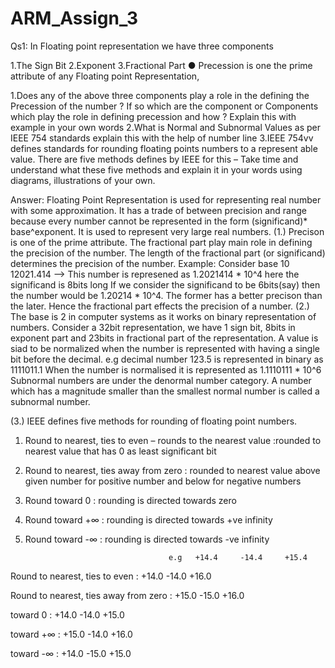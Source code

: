 # ARM_Assign_3
Qs1: In Floating point representation we have three components

1.The Sign Bit
2.Exponent
3.Fractional Part
●
Precession is one the prime attribute of any Floating point Representation, 

1.Does any of the above three components play a role in the defining the Precession of the number ? If so which are the component or Components  which play the  role in defining precession  and how ? Explain this with example in your own words
2.What is Normal and Subnormal  Values as per IEEE 754  standards  explain this  with the  help of number line
3.IEEE 754vv defines standards for rounding floating points numbers to a represent able value. There are five methods defines by IEEE for this – Take time and  understand what these five methods and explain it in your words using diagrams, illustrations of your own.

Answer:
Floating Point Representation is used for representing real number with some approximation. It has a trade of between precision and range because every number cannot be represented in the form (significand)* base^exponent. It is used to represent very large real numbers.
(1.)
Precison is one of the prime attribute. The fractional part play main role in defining the precision of the number. The length of the fractional part (or significand) determines the precision of the number.
Example: Consider base 10
12021.414 --> This number is represened as 1.2021414 * 10^4 here the significand is 8bits long
If we consider the significand to be 6bits(say) then the number would be 1.20214 * 10^4. The former has a better precison than the later.
Hence the fractional part effects the precision of a number.
(2.)
The base is 2 in computer systems as it works on binary representation of numbers. Consider a 32bit representation, we have 1 sign bit, 8bits in exponent part and 23bits in fractional part of the representation.
A value is siad to be normalized when the number is represented with having a single bit before the decimal.
e.g  decimal number 123.5 is represented in binary as 1111011.1
     When the number is normalised it is represented as 1.1110111 * 10^6
Subnormal numbers are under the denormal number category. A number which has a magnitude smaller than the smallest normal number is called a subnormal number.

(3.) 
IEEE defines five methods for rounding of floating point numbers.
1. Round to nearest, ties to even – rounds to the nearest value :rounded to nearest value that has 0 as least significant bit
2. Round to nearest, ties away from zero : rounded to nearest value above given number for positive number and below for negative                                                  numbers
3. Round toward 0  : rounding is directed towards zero
4. Round toward +∞ : rounding is directed towards +ve infinity
5. Round toward -∞ : rounding is directed towards -ve infinity

                                       e.g   +14.4     -14.4     +15.4

Round to nearest, ties to even             : +14.0     -14.0     +16.0

Round to nearest, ties away from zero      : +15.0     -15.0     +16.0

toward 0                                   : +14.0     -14.0     +15.0

toward +∞                                  : +15.0     -14.0     +16.0

toward -∞                                  : +14.0     -15.0     +15.0
